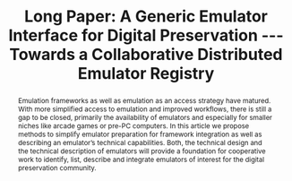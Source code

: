 ---
abstract: Emulation frameworks as well as emulation as an access strategy have matured.
  With more simplified access to emulation and improved workflows, there is still
  a gap to be closed, primarily the availability of emulators and especially for smaller
  niches like arcade games or pre-PC computers. In this article we propose methods
  to simplify emulator preparation for framework integration as well as describing
  an emulator’s technical capabilities. Both, the technical design and the technical
  description of emulators will provide a foundation for cooperative work to identify,
  list, describe and integrate emulators of interest for the digital preservation
  community.
creators:
- Gieschke, Rafael
date: null
document_url: https://az659834.vo.msecnd.net/eventsairwesteuprod/production-inconference-public/67d151ad23254b3dbaf62250ae8d5093
grand_parent: iPRES
institutions:
- University of Freiburg
keywords:
- emulation
- metadata
- registry
landing_page_url: null
language: eng
layout: publication
license: CC-BY 4.0 International
notes_url: null
parent: iPRES 2022
publication_type: long paper
size: null
slides_url: null
source_name: iPRES
stream_url: null
title: 'Long Paper: A Generic Emulator Interface for Digital Preservation --- Towards
  a Collaborative Distributed Emulator Registry'
year: 2022
---